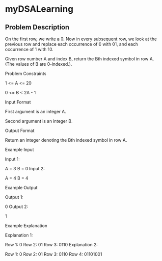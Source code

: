# myDSALearning
## Problem Description

On the first row, we write a 0. Now in every subsequent row, we look at the previous row and replace each occurrence of 0 with 01, and each occurrence of 1 with 10.

Given row number A and index B, return the Bth indexed symbol in row A. (The values of B are 0-indexed.).



Problem Constraints

1 <= A <= 20

0 <= B < 2A - 1



Input Format

First argument is an integer A.

Second argument is an integer B.



Output Format

Return an integer denoting the Bth indexed symbol in row A.



Example Input

Input 1:

 A = 3
 B = 0
Input 2:

 A = 4
 B = 4


Example Output

Output 1:

 0
Output 2:

 1


Example Explanation

Explanation 1:

 Row 1: 0
 Row 2: 01
 Row 3: 0110
Explanation 2:

 Row 1: 0
 Row 2: 01
 Row 3: 0110
 Row 4: 01101001